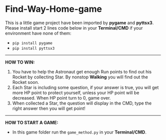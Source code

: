 # Find-Way-Home-game

This is a little game project have been imported by **pygame** and **pyttsx3**.
Please install start 2 lines code below in your **Terminal/CMD** if your environment have none of them:
* `pip install pygame`
* `pip install pyttsx3`
---
**HOW TO WIN:**
1. You have to help the Astronaut get enough Run points to find out his Rocket by collecting Star. By nonstop **Walking** you will find out the Rocket soon.
2. Each Star is including some question, if your answer is true, you will get more HP point to protect yourself,
unless your HP point will be decreased. When HP point turn to 0, game over.
3. When collected a Star, the question will display in the CMD, type the right answer then you will get point!
---
**HOW TO START A GAME:**
* In this game folder run the `game_method.py` in your **Terminal/CMD**.

